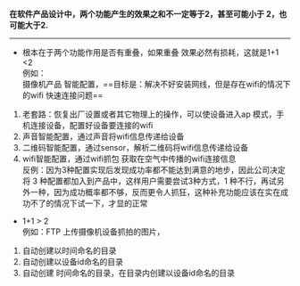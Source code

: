 **在软件产品设计中，两个功能产生的效果之和不一定等于2，甚至可能小于 2，也可能大于2.**  

****
* 根本在于两个功能作用是否有重叠，如果重叠 效果必然有损耗，这就是1+1 <2   
例如：  
摄像机产品 智能配置，==目标是：解决不好安装网线，但是存在wifi的情况下的wifi 快速连接问题==
1. 老套路：恢复出厂设置或者其它物理上的操作，可以使设备进入ap 模式，手机连接设备，配置好设备要连接的wifi
2. 声音智能配置，通过声音将wifi信息传递给设备
3. 二维码智能配置，通过sensor，解析二维码将wifi信息传递给设备
4. wifi智能配置，通过wifi抓包 获取在空气中传播的wifi连接信息  
反例：因为3种配置实现后发现成功率都不能达到满意的地步，因此公司决定将 3 种配置都加入到产品中，这样用户需要尝试3种方式，1 种不行，再试另外一种，因为成功概率都不够，反而更令人抓狂，这种补充功能应该在实在成功不了的情况下试一下，才显的正常
* 1+1 > 2  
例如：FTP 上传摄像机设备抓拍的图片，  
1. 自动创建以时间命名的目录
2. 自动创建以设备id命名的目录
3. 自动创建 时间命名的目录，在目录内创建以设备id命名的目录